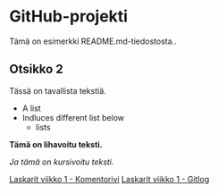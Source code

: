  # GitHub-projekti

Tämä on esimerkki README.md-tiedostosta..

## Otsikko 2

Tässä on tavallista tekstiä.

- A list
- Indluces different list below
  - lists

**Tämä on lihavoitu teksti.**

*Ja tämä on kursivoitu teksti.*

[Laskarit viikko 1 - Komentorivi](https://github.com/tammekasra/ot-harjoitustyo-2023-syksy/blob/main/laskarit/komentorivi.txt)
[Laskarit viikko 1 - Gitlog](https://github.com/tammekasra/ot-harjoitustyo-2023-syksy/blob/main/laskarit/gitlog.txt)
